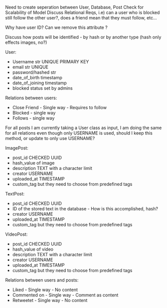Need to create seperation between User, Database, Post 
Check for Scalability of Model
Discuss Relational Reqs, i.e) can a user who is blocked still follow the other user?, does a friend mean that they must follow, etc...

Why have user ID? Can we remove this attribute ?

Discuss how posts will be identified - by hash or by another type (hash only effects images, no?)

User:
  - Username str UNIQUE PRIMARY KEY
  - email str UNIQUE
  - password/hashed str
  - date_of_birth timestamp
  - date_of_joining timestamp
  - blocked status set by admins

Relations between users:
  - Close Friend - Single way - Requires to follow
  - Blocked - single way
  - Follows - single way

For all posts I am currently taking a User class as input, I am doing the same for all relations even though only USERNAME is used, should I keep this method, or update to only use USERNAME? 

ImagePost:
  - post_id CHECKED UUID
  - hash_value of image
  - description TEXT with a character limit
  - creator USERNAME
  - uploaded_at TIMESTAMP
  - custom_tag but they need to choose from predefined tags

TextPost:
  - post_id CHECKED UUID
  - ID of the stored text in the database - How is this accomplished, hash?
  - creator USERNAME
  - uploaded_at TIMESTAMP
  - custom_tag but they need to choose from predefined tags

VideoPost:
  - post_id CHECKED UUID
  - hash_value of video
  - description TEXT with a character limit
  - creator USERNAME
  - uploaded_at TIMESTAMP
  - custom_tag but they need to choose from predefined tags

Relations between users and posts:
  - Liked - Single way - No content
  - Commented on - Single way - Comment as content
  - Retweetet - Single way - No content
